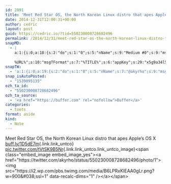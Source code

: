 ```yaml
---
id: 2891
title: 'Meet Red Star OS, the North Korean Linux distro that apes Apple&rsquo;s OS X buff.ly/1D5dE7m pic.twitter.com/tVtSK9B5Nr'
date: 2014-12-31T12:00:31+00:00
author: cedric
layout: post
guid: https://cedric.io/?tid=550230008728682496
permalink: /2014/12/31/meet-red-star-os-the-north-korean-linux-distro-that-apes-apples-os-x-buff-ly-1d5de7m-pic-twitter-com-tvtsk9b5nr/
snapMD:
  - |
    a:1:{i:0;a:18:{s:2:"do";s:1:"0";s:5:"nName";s:9:"Medium #0";s:9:"msgFormat";s:19:"%FULLTEXT%
    
    %URL%";s:10:"msgTFormat";s:7:"%TITLE%";s:6:"appKey";s:29:"x5g9a34l5z294i5y2q284e4g54454";s:6:"appSec";s:85:"d3h0a44e4s2b4i5u2r234m5f5b4v2l5q2a444h574347464a454x2w20374447494c484b4w2c464f5u2d4z2";s:8:"inclTags";s:1:"1";s:7:"fltrsOn";i:0;s:5:"fltrs";a:0:{}s:7:"proxyOn";i:0;s:7:"useSURL";i:0;s:1:"v";i:350;s:4:"publ";s:1:"0";s:11:"accessToken";s:65:"2353413aa5437433e5648ccf74a16119308317c52d1a24d8ed99f26add037528a";s:12:"appAppUserID";s:65:"104b21fd8da79171a6e7bf800d03b4b761204f242935e05d2d86850a6b1635f77";s:14:"appAppUserName";s:26:"Cédric Bousmanne (akyrho)";s:13:"appAppUserURL";s:26:"https://medium.com/@akyrho";s:7:"pubList";a:0:{}}}
snapTW:
  - 'a:1:{i:0;a:19:{s:2:"do";s:1:"0";s:5:"nName";s:7:"@akyrho";s:9:"msgFormat";s:26:"%TITLE%. %EXCERPT% - %URL%";s:6:"appKey";s:55:"x5g9a8325v2y475r3c4m48584n53446p423r3r5u3e356j5j3k4r2p3";s:6:"appSec";s:105:"d3h0a94o46415u594v3q5l5n5l4r4x474x4j484o473u4i5w2m4k494z2k344n306n5r3l5v2s554p4n3p3k45495c3z4v4d3m3u5w525";s:7:"fltrsOn";i:0;s:5:"fltrs";a:0:{}s:7:"proxyOn";i:0;s:7:"useSURL";i:0;s:1:"v";i:350;s:5:"twURL";s:25:"http://twitter.com/akyrho";s:11:"accessToken";s:50:"6678782-Eyg60SCeh7762DEIsYtTPD5GVeOuSN8ATMdF2Lpppe";s:14:"accessTokenSec";s:45:"PgGDCbcYLJnR5esZjY9ID72A33mUNCYnQwaQTBsojSJNa";s:5:"tw140";i:0;s:10:"riComments";s:1:"1";s:11:"riCommentsM";s:1:"1";s:12:"riCommentsAA";s:1:"1";s:8:"attchImg";s:1:"1";s:9:"wpImgSize";s:4:"full";}}'
snap_isAutoPosted:
  - "1539095135"
ozh_ta_id:
  - "550230008728682496"
ozh_ta_source:
  - '<a href="https://buffer.com" rel="nofollow">Buffer</a>'
categories:
  - toots
format: aside
kind:
  - Note
---
```

Meet Red Star OS, the North Korean Linux distro that apes Apple&rsquo;s OS X [buff.ly/1D5dE7m](http://buff.ly/1D5dE7m "http://buff.ly/1D5dE7m"){.link.link_untco} [pic.twitter.com/tVtSK9B5Nr](https://twitter.com/akyrho/status/550230008728682496/photo/1 "https://twitter.com/akyrho/status/550230008728682496/photo/1"){.link.link_untco.link_untco_image}<span class="embed_image embed_image_yes"><a href="https://twitter.com/akyrho/status/550230008728682496/photo/1"><img src="https://i2.wp.com/pbs.twimg.com/media/B6LPRxKIEAA0gLr.png?w=900&#038;ssl=1" data-recalc-dims="1" /></a></span>